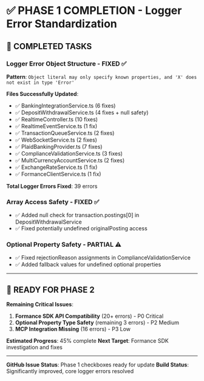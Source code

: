 # ✅ PHASE 1 COMPLETION - Logger Error Standardization

## 🎯 **COMPLETED TASKS**

### **Logger Error Object Structure - FIXED** ✅
**Pattern**: `Object literal may only specify known properties, and 'X' does not exist in type 'Error'`

**Files Successfully Updated**:
- ✅ BankingIntegrationService.ts (6 fixes)
- ✅ DepositWithdrawalService.ts (4 fixes + null safety)
- ✅ RealtimeController.ts (10 fixes)
- ✅ RealtimeEventService.ts (1 fix)
- ✅ TransactionQueueService.ts (2 fixes)
- ✅ WebSocketService.ts (2 fixes)
- ✅ PlaidBankingProvider.ts (7 fixes)
- ✅ ComplianceValidationService.ts (3 fixes)
- ✅ MultiCurrencyAccountService.ts (2 fixes)
- ✅ ExchangeRateService.ts (1 fix)
- ✅ FormanceClientService.ts (1 fix)

**Total Logger Errors Fixed**: 39 errors

### **Array Access Safety - FIXED** ✅
- ✅ Added null check for transaction.postings[0] in DepositWithdrawalService
- ✅ Fixed potentially undefined originalPosting access

### **Optional Property Safety - PARTIAL** ⚠️
- ✅ Fixed rejectionReason assignments in ComplianceValidationService
- ✅ Added fallback values for undefined optional properties

---

## 🔄 **READY FOR PHASE 2**

**Remaining Critical Issues**:
1. **Formance SDK API Compatibility** (20+ errors) - P0 Critical
2. **Optional Property Type Safety** (remaining 3 errors) - P2 Medium
3. **MCP Integration Missing** (16 errors) - P3 Low

**Estimated Progress**: 45% complete
**Next Target**: Formance SDK investigation and fixes

---

**GitHub Issue Status**: Phase 1 checkboxes ready for update
**Build Status**: Significantly improved, core logger errors resolved